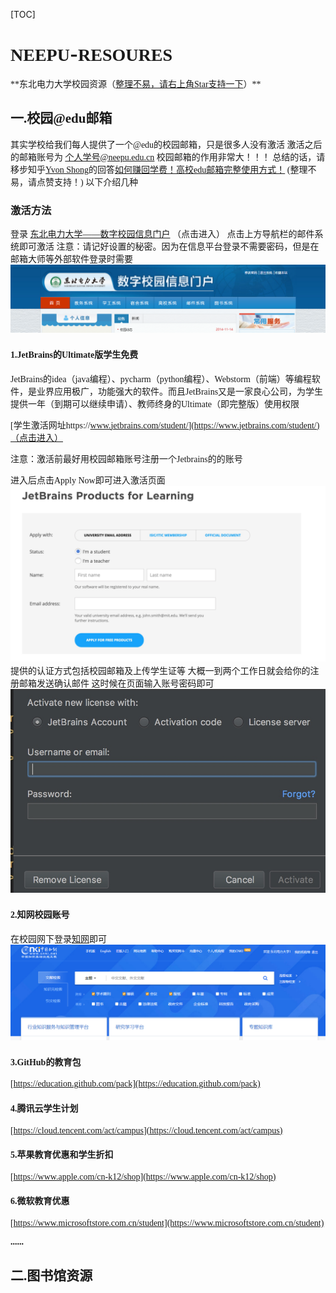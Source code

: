 [TOC]

# <font face="华文新魏">NEEPU</font>-<font face="Tempus Sans ITC">RESOURES</font>
<font face="微软雅黑">
**东北电力大学校园资源（<u>整理不易，请右上角Star支持一下</u>）**

## 一.校园@edu邮箱

<font face="微软雅黑">其实学校给我们每人提供了一个@edu的校园邮箱，只是很多人没有激活
激活之后的邮箱账号为 <u>个人学号@neepu.edu.cn</u>
校园邮箱的作用非常大！！！
总结的话，请移步知乎<u>Yvon Shong</u>的回答[如何赚回学费！高校edu邮箱完整使用方式！](https://zhuanlan.zhihu.com/p/22804091)
(整理不易，请点赞支持！)
以下介绍几种

### 激活方法

登录 [东北电力大学——数字校园信息门户](http://i.neepu.edu.cn:8080/PassPortWeb/login_dd.aspx) （点击进入）
点击上方导航栏的邮件系统即可激活
注意：请记好设置的秘密。因为在信息平台登录不需要密码，但是在邮箱大师等外部软件登录时需要![](img/edu.png)



#### 1.JetBrains的Ultimate版学生免费

JetBrains的idea（java编程）、pycharm（python编程）、Webstorm（前端）等编程软件，是业界应用极广，功能强大的软件。而且JetBrains又是一家良心公司，为学生提供一年（到期可以继续申请）、教师终身的Ultimate（即完整版）使用权限

[学生激活网址https://www.jetbrains.com/student/](https://www.jetbrains.com/student/)（点击进入）

注意：激活前最好用校园邮箱账号注册一个Jetbrains的的账号

进入后点击Apply Now即可进入激活页面![](img/jet-active.png)
提供的认证方式包括校园邮箱及上传学生证等
大概一到两个工作日就会给你的注册邮箱发送确认邮件
这时候在页面输入账号密码即可![](img/jetsoftactive.png)

#### 2.知网校园账号

在校园网下登录[知网](http://www.cnki.net/)即可![](img/cnki.png)

#### 3.GitHub的教育包

[https://education.github.com/pack](https://education.github.com/pack)

#### 4.腾讯云学生计划

[https://cloud.tencent.com/act/campus](https://cloud.tencent.com/act/campus)

#### 5.苹果教育优惠和学生折扣

[https://www.apple.com/cn-k12/shop](https://www.apple.com/cn-k12/shop)

#### 6.微软教育优惠

[https://www.microsoftstore.com.cn/student](https://www.microsoftstore.com.cn/student)

**......**

## 二.图书馆资源

</font>